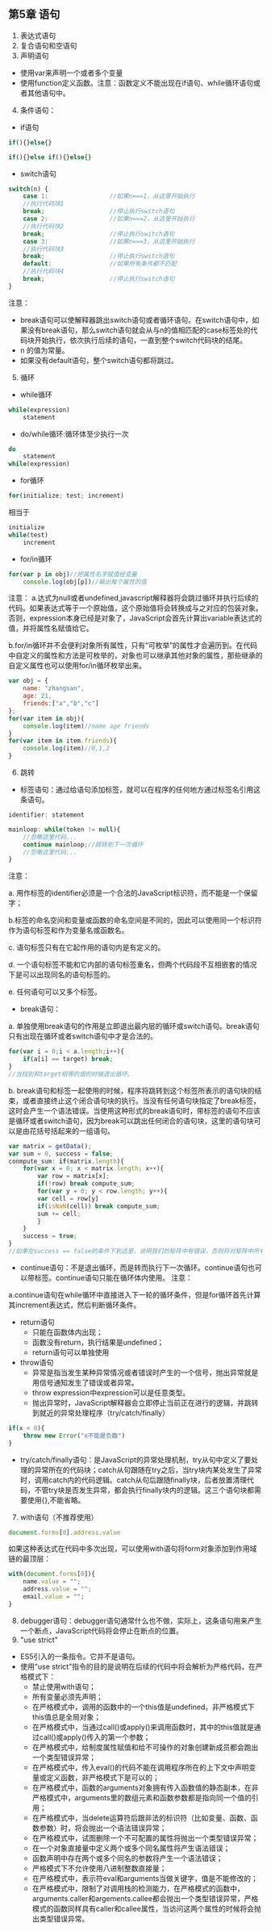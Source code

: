 ## 第5章 语句
1. 表达式语句
1. 复合语句和空语句
1. 声明语句
+ 使用var来声明一个或者多个变量
+ 使用function定义函数。注意：函数定义不能出现在if语句、while循环语句或者其他语句中。
4. 条件语句：
+ if语句
```javascript
if(){}else{}

if(){}else if(){}else{}
```
+ switch语句
```javascript
switch(n) {
    case 1:                 //如果n===1，从这里开始执行
    //执行代码块1            
    break;                  //停止执行switch语句
    case 2:                 //如果n===2，从这里开始执行
    //执行代码块2            
    break;                  //停止执行switch语句
    case 3:                 //如果n===3，从这里开始执行
    //执行代码块3            
    break;                  //停止执行switch语句
    default:                //如果所有条件都不匹配
    //执行代码块4            
    break;                  //停止执行switch语句
}
```
注意：
+ break语句可以使解释器跳出switch语句或者循环语句。在switch语句中，如果没有break语句，那么switch语句就会从与n的值相匹配的case标签处的代码块开始执行，依次执行后续的语句，一直到整个switch代码块的结尾。
+ n 的值为常量。
+ 如果没有default语句，整个switch语句都将跳过。
5. 循环
+ while循环
```javascript
while(expression)
    statement
```
+ do/while循环:循环体至少执行一次
```javascript
do
    statement
while(expression)
```
+ for循环
```javascript
for(initialize; test; increment)
```
相当于
```javascript
initialize
while(test)
    increment
```
+ for/in循环
```javascript
for(var p in obj)//把属性名字赋值给变量
    console.log(obj[p])//输出每个属性的值
```
注意：
a.达式为null或者undefined,javascript解释器将会跳过循环并执行后续的代码。如果表达式等于一个原始值，这个原始值将会转换成与之对应的包装对象。否则，expression本身已经是对象了，JavaScript会首先计算出variable表达式的值，并将属性名赋值给它。

b.for/in循环并不会便利对象所有属性，只有“可枚举”的属性才会遍历到。在代码中自定义的属性和方法是可枚举的，对象也可以继承其他对象的属性，那些继承的自定义属性也可以使用for/in循环枚举出来。
```javascript
var obj = {
    name: "zhangsan",
    age: 21,
    friends:["a","b","c"]
};
for(var item in obj){
    console.log(item)//name age friends
} 
for(var item in item.friends){
    console.log(item)//0,1,2
} 
```
6. 跳转
+ 标签语句：通过给语句添加标签，就可以在程序的任何地方通过标签名引用这条语句。
```javascript
identifier: statement
```
```javascript
mainloop: while(token != null){
    //忽略这里代码...
    continue mainloop;//跳转到下一次循环
    //忽略这里代码...
}
```
注意：

a. 用作标签的identifier必须是一个合法的JavaScript标识符，而不能是一个保留字；

b.标签的命名空间和变量或函数的命名空间是不同的，因此可以使用同一个标识符作为语句标签和作为变量名或函数名。

c. 语句标签只有在它起作用的语句内是有定义的。

d. 一个语句标签不能和它内部的语句标签重名，但两个代码段不互相嵌套的情况下是可以出现同名的语句标签的。

e. 任何语句可以又多个标签。
+ break语句：

a. 单独使用break语句的作用是立即退出最内层的循环或switch语句。break语句只有出现在循环或者switch语句中才是合法的。
```javascript
for(var i = 0;i < a.length;i++){
    if(a[i] == target) break;
}
//当找到和target相等的值的时候退出循环。
```
b. break语句和标签一起使用的时候，程序将跳转到这个标签所表示的语句块的结束，或者直接终止这个闭合语句块的执行。当没有任何语句块指定了break标签，这时会产生一个语法错误。当使用这种形式的break语句时，带标签的语句不应该是循环或者switch语句，因为break可以跳出任何闭合的语句块，这里的语句块可以是由花括号括起来的一组语句。
```javascript
var matrix = getData();
var sum = 0, success = false;
conmpute_sum: if(matrix.length){
    for(var x = 0; x < matrix.length; x++){
        var row = matrix[x];
        if(!row) break compute_sum;
        for(var y = 0; y < row.length; y++){
        var cell = row[y]
        if(isNaN(cell)) break compute_sum;
        sum += cell;
        }
    }
    success = true;
}
//如果在success == false的条件下到这里，说明我们的矩阵中有错误，否则将对矩阵中所有的元素求和。
```
+ continue语句：不是退出循环，而是转而执行下一次循环。continue语句也可以带标签。continue语句只能在循环体内使用。
注意：

a.continue语句在while循环中直接进入下一轮的循环条件，但是for循环首先计算其increment表达式，然后判断循环条件。

+ return语句
    + 只能在函数体内出现；
    + 函数没有return，执行结果是undefined；
    + return语句可以单独使用
+ throw语句
    + 异常是指当发生某种异常情况或者错误时产生的一个信号，抛出异常就是用信号通知发生了错误或者异常。
    + throw expression中expression可以是任意类型。
    + 抛出异常时，JavaScript解释器会立即停止当前正在进行的逻辑，并跳转到就近的异常处理程序（try/catch/finally）
```javascript
if(x < 0){
    throw new Error("x不能是负数")
}
```
+ try/catch/finally语句：是JavaScript的异常处理机制，try从句中定义了要处理的异常所在的代码块；catch从句跟随在try之后，当try块内某处发生了异常时，调用catch内的代码逻辑。catch从句后跟随finally块，后者放置清理代码，不管try块是否发生异常，都会执行finally块内的逻辑。这三个语句块都需要使用{},不能省略。
7. with语句（不推荐使用）
```javascript
document.forms[0].address.value
```
如果这种表达式在代码中多次出现，可以使用with语句将form对象添加到作用域链的最顶层：
```javascript
with(document.forms[0]){
    name.value = "";
    address.value = "";
    email.value = "";
}
```
8. debugger语句：debugger语句通常什么也不做，实际上，这条语句用来产生一个断点，JavaScript代码将会停止在断点的位置。
9. "use strict"
+ ES5引入的一条指令。它并不是语句。
+ 使用"use strict"指令的目的是说明在后续的代码中将会解析为严格代码，在严格模式下：
    + 禁止使用with语句；
    + 所有变量必须先声明；
    + 在严格模式中，调用的函数中的一个this值是undefined，非严格模式下this值总是全局对象；
    + 在严格模式中，当通过call()或apply()来调用函数时，其中的this值就是通过call()或apply()传入的第一个参数；
    + 在严格模式中，给制度属性赋值和给不可操作的对象创建新成员都会跑出一个类型错误异常；
    + 在严格模式中，传入eval()的代码不能在调用程序所在的上下文中声明变量或定义函数，非严格模式下是可以的；
    + 在严格模式中，函数的arguments对象拥有传入函数值的静态副本，在非严格模式中，arguments里的数组元素和函数参数都是指向同一个值的引用；
    + 在严格模式中，当delete运算符后跟非法的标识符（比如变量、函数、函数参数）时，将会抛出一个语法错误异常；
    + 在严格模式中，试图删除一个不可配置的属性将抛出一个类型错误异常；
    + 在一个对象直接量中定义两个或多个同名属性将产生语法错误；
    + 函数声明中存在两个或多个同名的参数将产生一个语法错误；
    + 严格模式下不允许使用八进制整数直接量；
    + 在严格模式中，表示符eval和arguments当做关键字，值是不能修改的；
    + 在严格模式中，限制了对调用栈的检测能力，在严格模式的函数中，arguments.caller和argements.callee都会抛出一个类型错误异常，严格模式的函数同样具有caller和callee属性，当访问这两个属性的时候将会抛出类型错误异常。














